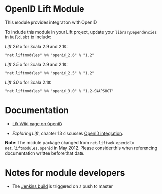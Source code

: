 OpenID Lift Module
==================

This module provides integration with OpenID.

To include this module in your Lift project, update your `libraryDependencies` in `build.sbt` to include:

*Lift 2.6.x* for Scala 2.9 and 2.10:

    "net.liftmodules" %% "openid_2.6" % "1.2"

*Lift 2.5.x* for Scala 2.9 and 2.10:

    "net.liftmodules" %% "openid_2.5" % "1.2"

*Lift 3.0.x* for Scala 2.10:

    "net.liftmodules" %% "openid_3.0" % "1.2-SNAPSHOT"

Documentation
=============

* [Lift Wiki page on OpenID](https://www.assembla.com/wiki/show/liftweb/OpenID)

* _Exploring Lift_, chapter 13 discusses [OpenID integration](http://exploring.liftweb.net/master/index-13.html).

**Note:** The module package changed from `net.liftweb.openid` to `net.liftmodules.openid` in May 2012.  Please consider this when referencing documentation written before that date.


Notes for module developers
===========================

* The [Jenkins build](https://liftmodules.ci.cloudbees.com/job/openid/) is triggered on a push to master.



